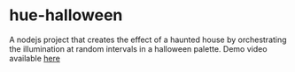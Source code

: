 # hue-halloween
A nodejs project that creates the effect of a haunted house by orchestrating the illumination at random intervals in a halloween palette.
Demo video available [here](https://youtu.be/gLfxaS1PQc0)
